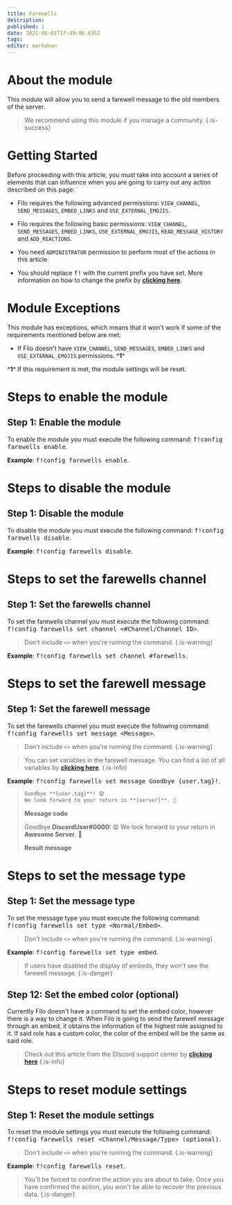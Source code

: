 ```yaml
---
title: Farewells
description:
published: 1
date: 2021-06-01T17:49:06.635Z
tags:
editor: markdown
---
```


# About the module

This module will allow you to send a farewell message to the old members of the server.

> We recommend using this module if you manage a community.
{.is-success}

# Getting Started

Before proceeding with this article, you must take into account a series of elements that can influence when you are going to carry out any action described on this page:

- Filo requires the following advanced permissions: ``VIEW_CHANNEL``, ``SEND_MESSAGES``, ``EMBED_LINKS`` and ``USE_EXTERNAL_EMOJIS``.

- Filo requires the following basic permissions: ``VIEW_CHANNEL``, ``SEND_MESSAGES``, ``EMBED_LINKS``, ``USE_EXTERNAL_EMOJIS``, ``READ_MESSAGE_HISTORY`` and ``ADD_REACTIONS``.

- You need ``ADMINISTRATOR`` permission to perform most of the actions in this article.

- You should replace <kbd>f!</kbd> with the current prefix you have set. More information on how to change the prefix by **[clicking here](en/modules/prefix)**.

# Module Exceptions

This module has exceptions, which means that it won't work if some of the requirements mentioned below are met:

- If Filo doesn't have ``VIEW_CHANNEL``, ``SEND_MESSAGES``, ``EMBED_LINKS`` and ``USE_EXTERNAL_EMOJIS`` permissions. **^1^**

**^1^** If this requirement is met, the module settings will be reset.

# Steps to enable the module

## **Step 1**: Enable the module

To enable the module you must execute the following command: <kbd>f!config farewells enable</kbd>.

**Example**: <kbd>f!config farewells enable</kbd>.

# Steps to disable the module

## **Step 1**: Disable the module

To disable the module you must execute the following command: <kbd>f!config farewells disable</kbd>.

**Example**: <kbd>f!config farewells disable</kbd>.

# Steps to set the farewells channel

## **Step 1**: Set the farewells channel

To set the farewells channel you must execute the following command: <kbd>f!config farewells set channel \<#Channel/Channel ID></kbd>.

> Don't include ``<>`` when you're running the command.
{.is-warning}

**Example**: <kbd>f!config farewells set channel #farewells</kbd>.

# Steps to set the farewell message

## **Step 1**: Set the farewell message

To set the farewells channel you must execute the following command: <kbd>f!config farewells set message \<Message></kbd>.

> Don't include ``<>`` when you're running the command.
{.is-warning}

> You can set variables in the farewell message. You can find a list of all variables by **[clicking here](/en/modules/farewells/variables)**.
{.is-info}

**Example**: <kbd>f!config farewells set message Goodbye {user.tag}!</kbd>.

> ```md
> Goodbye **{user.tag}**! 😧
> We look forward to your return in **{server}**. 👋
> ```
> **Message code**
>
> Goodbye **DiscordUser#0000**! 😧
> We look forward to your return in **Awesome Server**. 👋
>
> **Result message**

# Steps to set the message type

## **Step 1**: Set the message type

To set the message type you must execute the following command: <kbd>f!config farewells set type \<Normal/Embed></kbd>.

> Don't include ``<>`` when you're running the command.
{.is-warning}

**Example**: <kbd>f!config farewells set type embed</kbd>.

> If users have disabled the display of embeds, they won't see the farewell message.
{.is-danger}

## **Step 12**: Set the embed color (optional)

Currently Filo doesn't have a command to set the embed color, however there is a way to change it. When Filo is going to send the farewell message through an embed, it obtains the information of the highest role assigned to it. If said role has a custom color, the color of the embed will be the same as said role.

> Check out this article from the Discord support center by **[clicking here](https://support.discord.com/hc/en-us/articles/214836687)**
{.is-info}

# Steps to reset module settings

## **Step 1**: Reset the module settings

To reset the module settings you must execute the following command: <kbd>f!config farewells reset \<Channel/Message/Type> (optional)</kbd>.

> Don't include ``<>`` when you're running the command.
{.is-warning}

**Example**: <kbd>f!config farewells reset</kbd>.

> You'll be forced to confirm the action you are about to take. Once you have confirmed the action, you won't be able to recover the previous data.
{.is-danger}

